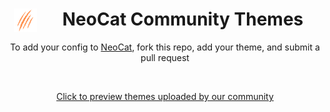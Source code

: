 # <img src="https://raw.githubusercontent.com/m3tozz/NeoCat/refs/heads/gh-pages/images/fevicon.png" hspace="10" width="37"  align="left"/><p><center>NeoCat Community Themes</center>

<p align="center">To add your config to <a href="https://github.com/m3tozz/NeoCat">NeoCat</a>, fork this repo, add your theme, and submit a pull request</p> <br>
<p align="center"><a href="PREVIEW-THEMES.md">Click to preview themes uploaded by our community</a></p>

